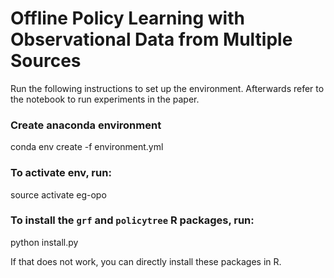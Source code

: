 # Offline Policy Learning with Observational Data from Multiple Sources

Run the following instructions to set up the environment.
Afterwards refer to the notebook to run experiments in the paper.

### Create anaconda environment
conda env create -f environment.yml

### To activate env, run:
source activate eg-opo

### To install the `grf` and `policytree` R packages, run:
python install.py

If that does not work, you can directly install these packages in R.
